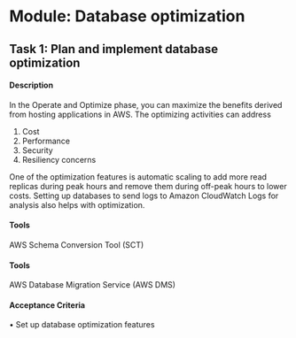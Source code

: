 
# Module: Database optimization
## Task 1: Plan and implement database optimization 
#### Description
In the Operate and Optimize phase, you can maximize the benefits derived from hosting applications in AWS. The optimizing activities can address 

1)	Cost
2)	Performance
3)	Security 
4)	Resiliency concerns 

One of the optimization features is automatic scaling to add more read replicas during peak hours and remove them during off-peak hours to lower costs. Setting up databases to send logs to Amazon CloudWatch Logs for analysis also helps with optimization.
#### Tools
AWS Schema Conversion Tool (SCT) 
#### Tools
AWS Database Migration Service (AWS DMS)
#### Acceptance Criteria
• Set up database optimization features